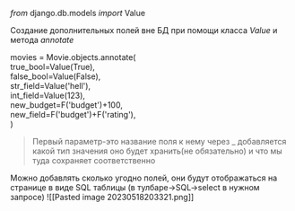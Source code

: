 _from_ django.db.models _import_ Value

Создание дополнительных полей вне БД при помощи класса _Value_ и метода _annotate_ 

movies = Movie.objects.annotate(  
    true_bool=Value(True),  
    false_bool=Value(False),  
    str_field=Value('hell'),  
    int_field=Value(123),  
    new_budget=F('budget')+100,  
    new_field=F('budget')+F('rating'),  
)

>Первый параметр-это название поля
>к нему через _ добавляется какой тип значения оно будет хранить(не обязательно)
>и что мы туда сохраняет соответственно
 
Можно добавлять сколько угодно полей, они будут отображаться на странице в виде SQL таблицы (в тулбаре->SQL->select в нужном запросе)
![[Pasted image 20230518203321.png]]

